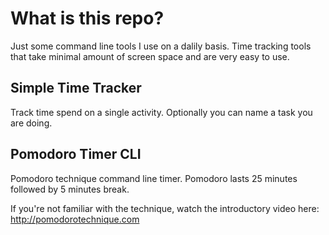 
What is this repo? 
==================

Just some command line tools I use on a dalily basis. Time tracking tools that take minimal amount of screen space and are very easy to use. 

Simple Time Tracker
-------------------

Track time spend on a single activity. Optionally you can name a task you are doing. 


Pomodoro Timer CLI
------------------

Pomodoro technique command line timer. Pomodoro lasts 25 minutes followed by 5 minutes break. 

If you're not familiar with the technique, watch the introductory video here: http://pomodorotechnique.com
